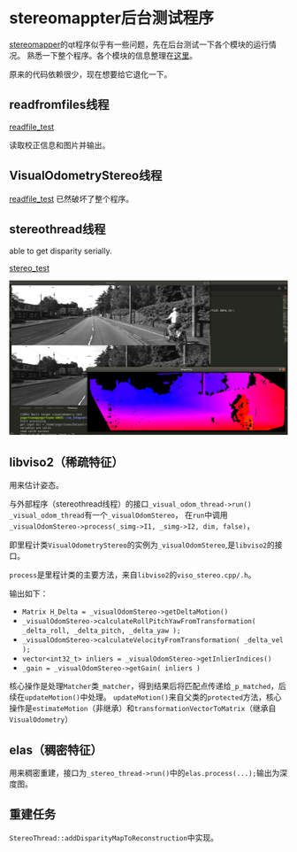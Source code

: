 # stereomappter后台测试程序

[stereomapper](https://github.com/willSapgreen/stereo-vision)的qt程序似乎有一些问题，先在后台测试一下各个模块的运行情况。
熟悉一下整个程序。各个模块的信息整理在[这里](http://mecha-su.cn/2020/02/24/vision-slam-2/)。

原来的代码依赖很少，现在想要给它退化一下。

## readfromfiles线程

[readfile_test](app/readfile_test.cpp)

读取校正信息和图片并输出。

## VisualOdometryStereo线程

[readfile_test](app/visualodometry_test.cpp)
已然破坏了整个程序。

## stereothread线程

able to get disparity serially.

[stereo_test](app/stereo_test.cpp)

![raw_disparity](demo_fig/raw_disparity.png)

## libviso2（稀疏特征）

用来估计姿态。

与外部程序（stereothread线程）的接口`_visual_odom_thread->run()`
`_visual_odom_thread`有一个`_visualOdomStereo`，
在`run`中调用`_visualOdomStereo->process(_simg->I1, _simg->I2, dim, false)`，

即里程计类`VisualOdometryStereo`的实例为`_visualOdomStereo`,是`libviso2`的接口。

`process`是里程计类的主要方法，来自`libviso2`的`viso_stereo.cpp/.h`。

输出如下：

* `Matrix H_Delta = _visualOdomStereo->getDeltaMotion()`
* `_visualOdomStereo->calculateRollPitchYawFromTransformation( _delta_roll, _delta_pitch, _delta_yaw );`
* `_visualOdomStereo->calculateVelocityFromTransformation( _delta_vel );`
* `vector<int32_t> inliers = _visualOdomStereo->getInlierIndices()`
* `_gain = _visualOdomStereo->getGain( inliers )`

核心操作是处理`Matcher`类`_matcher`，得到结果后将匹配点传递给`_p_matched`，后续在`updateMotion()`中处理。
`updateMotion()`来自父类的`protected`方法，核心操作是`estimateMotion`（非继承）和`transformationVectorToMatrix`（继承自`VisualOdometry`）

## elas（稠密特征）

用来稠密重建，接口为`_stereo_thread->run()`中的`elas.process(...);`输出为深度图。

## 重建任务

`StereoThread::addDisparityMapToReconstruction`中实现。